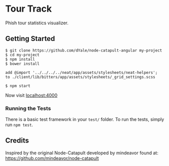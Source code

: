 # Tour Track

Phish tour statistics visualizer.

## Getting Started

```
$ git clone https://github.com/dYale/node-catapult-angular my-project
$ cd my-project
$ npm install
$ bower install

add @import '../../../../neat/app/assets/stylesheets/neat-helpers';
to ./client/lib/bitters/app/assets/stylesheets/_grid_settings.scss

$ npm start
```

Now visit [localhost:4000](http://localhost:4000/)

### Running the Tests

There is a basic test framework in your `test/` folder. To run the tests, simply run `npm test`.

## Credits
Inspired by the original Node-Catapult developed by mindeavor found at: https://github.com/mindeavor/node-catapult
